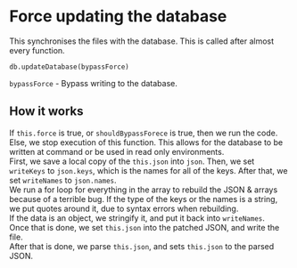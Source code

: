 # Force updating the database
This synchronises the files with the database. This is called after almost every function.
```
db.updateDatabase(bypassForce)
```
`bypassForce` - Bypass writing to the database.
## How it works
If `this.force` is true, or `shouldBypassForece` is true, then we run the code. Else, we stop execution of this function. This allows for the database to be written at command or be used in read only environments.  
First, we save a local copy of the `this.json` into `json`. Then, we set `writeKeys` to `json.keys`, which is the names for all of the keys. After that, we set `writeNames` to `json.names`.  
We run a for loop for everything in the array to rebuild the JSON & arrays because of a terrible bug. If the type of the keys or the names is a string, we put quotes around it, due to syntax errors when rebuilding.  
If the data is an object, we stringify it, and put it back into `writeNames`.  
Once that is done, we set `this.json` into the patched JSON, and write the file.  
After that is done, we parse `this.json`, and sets `this.json` to the parsed JSON.